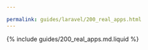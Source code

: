 ```yaml
---

permalink: guides/laravel/200_real_apps.html
---
```


{% include guides/200_real_apps.md.liquid %}
